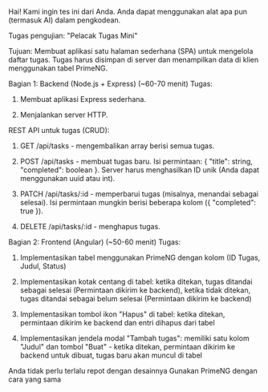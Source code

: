 Hai! Kami ingin tes ini dari Anda.
Anda dapat menggunakan alat apa pun (termasuk AI) dalam pengkodean.

Tugas pengujian: "Pelacak Tugas Mini"

Tujuan: Membuat aplikasi satu halaman sederhana (SPA) untuk mengelola daftar tugas. Tugas harus disimpan di server dan menampilkan data di klien menggunakan tabel PrimeNG.

Bagian 1: Backend (Node.js + Express) (~60-70 menit)
Tugas:

1. Membuat aplikasi Express sederhana.

2. Menjalankan server HTTP.

REST API untuk tugas (CRUD):

1. GET /api/tasks - mengembalikan array berisi semua tugas.

2. POST /api/tasks - membuat tugas baru. Isi permintaan: { "title": string, "completed": boolean }. Server harus menghasilkan ID unik (Anda dapat menggunakan uuid atau int).

3. PATCH /api/tasks/:id - memperbarui tugas (misalnya, menandai sebagai selesai). Isi permintaan mungkin berisi beberapa kolom ({ "completed": true }).

4. DELETE /api/tasks/:id - menghapus tugas.

Bagian 2: Frontend (Angular) (~50-60 menit)
Tugas:

1. Implementasikan tabel menggunakan PrimeNG dengan kolom (ID Tugas, Judul, Status)

2. Implementasikan kotak centang di tabel: ketika ditekan, tugas ditandai sebagai selesai (Permintaan dikirim ke backend), ketika tidak ditekan, tugas ditandai sebagai belum selesai (Permintaan dikirim ke backend)

3. Implementasikan tombol ikon "Hapus" di tabel: ketika ditekan, permintaan dikirim ke backend dan entri dihapus dari tabel

4. Implementasikan jendela modal "Tambah tugas": memiliki satu kolom "Judul" dan tombol "Buat" - ketika ditekan, permintaan dikirim ke backend untuk dibuat, tugas baru akan muncul di tabel

Anda tidak perlu terlalu repot dengan desainnya
Gunakan PrimeNG dengan cara yang sama
